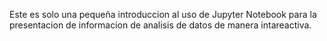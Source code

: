 Este es solo una pequeña introduccion al uso de Jupyter Notebook  para la presentacion de informacion de analisis de datos de manera intareactiva.
